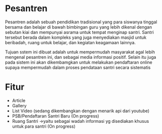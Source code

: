 # Pesantren

Pesantren adalah sebuah pendidikan tradisional yang para siswanya tinggal bersama dan belajar di bawah bimbingan guru yang lebih dikenal dengan sebutan kiai dan mempunyai asrama untuk tempat menginap santri. Santri tersebut berada dalam kompleks yang juga menyediakan masjid untuk beribadah, ruang untuk belajar, dan kegiatan keagamaan lainnya.

Tujuan sstem ini dibuat adalah untuk mempermudah masyarakat agal lebih mengenal pesantren ini, dan sebagai media informasi positif. Selain itu juga pada sistem ini akan dikembamgkan untuk melakukan pendaftaran online supaya mempermudah dalam proses pendataan santri secara sistematis

# Fitur
- Article
- Gallery
- List Video (sedang dikembangkan dengan menarik api dari youtube)
- PSB/Pendaftaran Santri Baru (On progress)
- Ruang Santri ->yaitu sebagai wadah informasi yg disediakan khusus untuk para santri (On progress)

